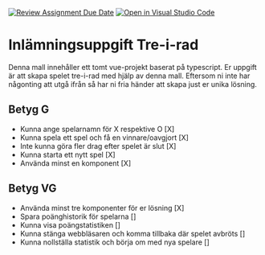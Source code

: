 [![Review Assignment Due Date](https://classroom.github.com/assets/deadline-readme-button-24ddc0f5d75046c5622901739e7c5dd533143b0c8e959d652212380cedb1ea36.svg)](https://classroom.github.com/a/XOvGiyhD)
[![Open in Visual Studio Code](https://classroom.github.com/assets/open-in-vscode-718a45dd9cf7e7f842a935f5ebbe5719a5e09af4491e668f4dbf3b35d5cca122.svg)](https://classroom.github.com/online_ide?assignment_repo_id=11234992&assignment_repo_type=AssignmentRepo)
# Inlämningsuppgift Tre-i-rad

Denna mall innehåller ett tomt vue-projekt baserat på typescript. Er uppgift är att skapa spelet tre-i-rad med hjälp av denna mall. Eftersom ni inte har någonting att utgå ifrån så har ni fria händer att skapa just er unika lösning.

## Betyg G

- Kunna ange spelarnamn för X respektive O [X]
- Kunna spela ett spel och få en vinnare/oavgjort [X]
- Inte kunna göra fler drag efter spelet är slut [X]
- Kunna starta ett nytt spel [X]
- Använda minst en komponent [X]

## Betyg VG

- Använda minst tre komponenter för er lösning [X]
- Spara poänghistorik för spelarna []
- Kunna visa poängstatistiken []
- Kunna stänga webbläsaren och komma tillbaka där spelet avbröts []
- Kunna nollställa statistik och börja om med nya spelare []
